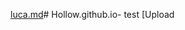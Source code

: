 [luca.md](https://github.com/user-attachments/files/20637160/luca.md)# Hollow.github.io-
test
[Upload<!DOCTYPE html>
<html lang="zh-CN">
<head>
<meta charset="UTF-8">
<meta name="viewport" content="width=device-width, initial-scale=1.0">
<title>Luca's website</title>
<style>
    .container {
        max-width: 720px;
        margin: 3rem auto;
        background-color: #f0f0f0;
        padding: 1.5rem;
        border-radius: 5px;
    }

    a {
        padding-left: 20px;
    }

    b {
        list-style-type: square;
    }

    c {
        list-style-type: square;
    }

    d {
        list-style-type: disc;
    }

    e {
        text-decoration: none;
    }
    </style>
</head>
<body>
<div class="container">
<h1>LUCA'S WEBSITE</h1>
<hr>
<h3>Welcome to luca's website</h3>

<iframe
      width="600px"
      height="400px"
      src="https://www.ccw.site/embed?id=64df5b3a5304406de77813ee&type=player"
      title="方块跑酷[双人]"
      frameBorder="0"
      allow="accelerometer; autoplay; clipboard-write; encrypted-media; gyroscope; picture-in-picture; web-share"
      allowFullScreen
      scrolling="no"
    ></iframe>

<iframe
      width="600px"
      height="400px"
      src="https://www.ccw.site/embed?id=6795a17a2de3ec4dde55b13e&type=player"
      title="UT-Incredibox 传说之下-节奏盒子『转载』"
      frameBorder="0"
      allow="accelerometer; autoplay; clipboard-write; encrypted-media; gyroscope; picture-in-picture; web-share"
      allowFullScreen
      scrolling="yes"
    ></iframe>ing luca.md…]()
